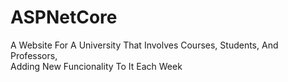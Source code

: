 # ASPNetCore
A Website For A University That Involves Courses, Students, And Professors,  
Adding New Funcionality To It Each Week
